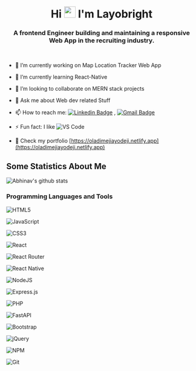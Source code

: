 <h1 align="center" color="#00ff00">
 Hi <img src="https://raw.githubusercontent.com/iampavangandhi/iampavangandhi/master/gifs/Hi.gif" width="30px">
I'm Layobright
<br/>
<h3 align="center"> 
A frontend Engineer building and maintaining a responsive Web App in the recruiting industry.
</h3>
<br/>

- 🔭 I’m currently working on Map Location Tracker Web App
- 🌱 I’m currently learning React-Native
- 👯 I’m looking to collaborate on MERN stack projects
- 💬 Ask me about Web dev related Stuff
- 📫 How to reach me: [![Linkedin Badge](https://img.shields.io/badge/-LinkedIn-blue?style=flat-square&logo=Linkedin&logoColor=white&link=)](https://www.linkedin.com/in/layobright) 
, [![Gmail Badge](https://img.shields.io/badge/-Gmail-c14438?style=flat-square&logo=Gmail&logoColor=white&link=mailto:shuklaraghav321.com)](mailto:alayosingers@gmail.com)

- ⚡ Fun fact: I like ![VS Code](http://img.shields.io/badge/-VS%20Code-007ACC?style=flat-square&logo=visual-studio-code&logoColor=ffffff)

- 🌱 Check my portfolio [https://oladimejiayodeji.netlify.app](https://oladimejiayodeji.netlify.app)

## Some Statistics About Me
![Abhinav's github stats](https://github-readme-stats.vercel.app/api?username=Ayodejioladimeji&include_all_commits=true&count_private=true&show_owner=true&show_icons=true&theme=merko)


### Programming Languages and Tools
<p align="center">

![HTML5](https://img.shields.io/badge/html5-%23E34F26.svg?style=for-the-badge&logo=html5&logoColor=white)

![JavaScript](https://img.shields.io/badge/javascript-%23323330.svg?style=for-the-badge&logo=javascript&logoColor=%23F7DF1E)

![CSS3](https://img.shields.io/badge/css3-%231572B6.svg?style=for-the-badge&logo=css3&logoColor=white)

![React](https://img.shields.io/badge/react-%2320232a.svg?style=for-the-badge&logo=react&logoColor=%2361DAFB)

![React Router](https://img.shields.io/badge/React_Router-CA4245?style=for-the-badge&logo=react-router&logoColor=white)

![React Native](https://img.shields.io/badge/react_native-%2320232a.svg?style=for-the-badge&logo=react&logoColor=%2361DAFB)

![NodeJS](https://img.shields.io/badge/node.js-6DA55F?style=for-the-badge&logo=node.js&logoColor=white)

![Express.js](https://img.shields.io/badge/express.js-%23404d59.svg?style=for-the-badge&logo=express&logoColor=%2361DAFB)


![PHP](https://img.shields.io/badge/php-%23777BB4.svg?style=for-the-badge&logo=php&logoColor=white)

![FastAPI](https://img.shields.io/badge/FastAPI-005571?style=for-the-badge&logo=fastapi)

![Bootstrap](https://img.shields.io/badge/bootstrap-%23563D7C.svg?style=for-the-badge&logo=bootstrap&logoColor=white)

![jQuery](https://img.shields.io/badge/jquery-%230769AD.svg?style=for-the-badge&logo=jquery&logoColor=white)

![NPM](https://img.shields.io/badge/NPM-%23000000.svg?style=for-the-badge&logo=npm&logoColor=white)

![Git](https://img.shields.io/badge/git-%23F05033.svg?style=for-the-badge&logo=git&logoColor=white)

</p>